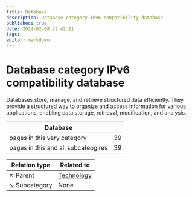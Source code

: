 ```yaml
---
title: Database
description: Database category IPv6 compatibility database
published: true
date: 2024-02-08 22:42:11 
tags:
editor: markdown
---
```


# Database category IPv6 compatibility database


Databases store, manage, and retrieve structured data efficiently. They provide a structured way to organize and access information for various applications, enabling data storage, retrieval, modification, and analysis.


| Database   |   |
| - | - |
| pages in this very category | 39 |
| pages in this and all subcateogires | 39 |

| Relation type | Related to |
| - | - |
| :arrow_upper_left: Parent | [Technology](../Technology) |
| :arrow_lower_right: Subcategory | None |